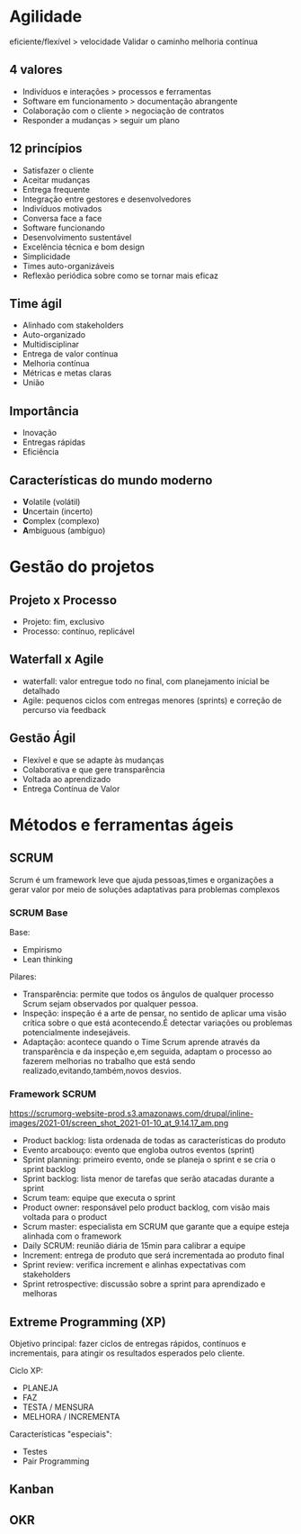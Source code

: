 # Agilidade

eficiente/flexível > velocidade
Validar o caminho
melhoria contínua

## 4 valores

- Indivíduos e interações > processos e ferramentas
- Software em funcionamento > documentação abrangente
- Colaboração com o cliente > negociação de contratos
- Responder a mudanças > seguir um plano

## 12 princípios

- Satisfazer o cliente
- Aceitar mudanças
- Entrega frequente
- Integração entre gestores e desenvolvedores
- Indivíduos motivados
- Conversa face a face
- Software funcionando
- Desenvolvimento sustentável
- Excelência técnica e bom design
- Simplicidade
- Times auto-organizáveis
- Reflexão periódica sobre como se tornar mais eficaz
 
 ## Time ágil

 - Alinhado com stakeholders
 - Auto-organizado
 - Multidisciplinar
 - Entrega de valor contínua
 - Melhoria contínua
 - Métricas e metas claras
 - União

 ## Importância

 - Inovação
 - Entregas rápidas
 - Eficiência

 ## Características do mundo moderno

 - **V**olatile (volátil)
 - **U**ncertain (incerto)
 - **C**omplex (complexo)
 - **A**mbiguous (ambíguo)

 # Gestão do projetos

 ## Projeto x Processo

 - Projeto: fim, exclusivo
 - Processo: contínuo, replicável

## Waterfall x Agile

- waterfall: valor entregue todo no final, com planejamento inicial be detalhado
- Agile: pequenos ciclos com entregas menores (sprints) e correção de percurso via feedback

## Gestão Ágil

- Flexível e que se adapte às mudanças
- Colaborativa e que gere transparência
- Voltada ao aprendizado
- Entrega Contínua de Valor

# Métodos e ferramentas ágeis

## SCRUM

Scrum é um framework leve que ajuda pessoas,times e organizações a gerar valor por meio de soluções adaptativas para problemas complexos

### SCRUM Base

Base:

- Empirismo
- Lean thinking

Pilares:

- Transparência: permite que todos os ângulos de qualquer processo Scrum sejam observados por qualquer pessoa.
- Inspeção: inspeção é a arte de pensar, no sentido de aplicar uma visão crítica sobre o que está acontecendo.É detectar variações ou problemas potencialmente indesejáveis.
- Adaptação: acontece quando o Time Scrum aprende através da transparência e da inspeção e,em seguida, adaptam o processo ao fazerem melhorias no trabalho que está sendo realizado,evitando,também,novos desvios.

### Framework SCRUM

<https://scrumorg-website-prod.s3.amazonaws.com/drupal/inline-images/2021-01/screen_shot_2021-01-10_at_9.14.17_am.png>

- Product backlog: lista ordenada de todas as características do produto
- Evento arcabouço: evento que engloba outros eventos (sprint)
- Sprint planning: primeiro evento, onde se planeja o sprint e se cria o sprint backlog
- Sprint backlog: lista menor de tarefas que serão atacadas durante a sprint
- Scrum team: equipe que executa o sprint
- Product owner: responsável pelo product backlog, com visão mais voltada para o product
- Scrum master: especialista em SCRUM que garante que a equipe esteja alinhada com o framework
- Daily SCRUM: reunião diária de 15min para calibrar a equipe
- Increment: entrega de produto que será incrementada ao produto final
- Sprint review: verifica increment e alinhas expectativas com stakeholders
- Sprint retrospective: discussão sobre a sprint para aprendizado e melhoras

## Extreme Programming (XP)

Objetivo principal: fazer ciclos de entregas rápidos, contínuos e incrementais, para atingir os resultados esperados pelo cliente.

Ciclo XP:
- PLANEJA
- FAZ
- TESTA / MENSURA
- MELHORA / INCREMENTA

Características "especiais":
- Testes
- Pair Programming

## Kanban

## OKR
